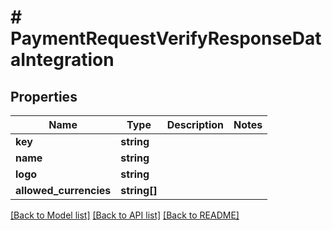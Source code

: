 # # PaymentRequestVerifyResponseDataIntegration

## Properties

Name | Type | Description | Notes
------------ | ------------- | ------------- | -------------
**key** | **string** |  |
**name** | **string** |  |
**logo** | **string** |  |
**allowed_currencies** | **string[]** |  |

[[Back to Model list]](../../README.md#models) [[Back to API list]](../../README.md#endpoints) [[Back to README]](../../README.md)
